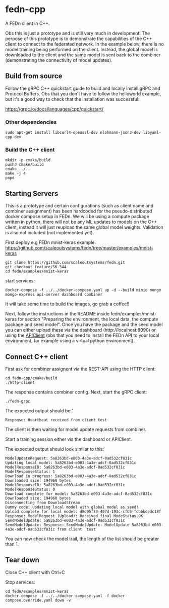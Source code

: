 # fedn-cpp
A FEDn client in C++.

Obs this is just a prototype and is still very much in development! The perpose of this prototype is to demonstrate the capabilities of the C++ client to connect to the federated network. In the example below, there is no model training being performed on the client. Instead, the global model is downloaded to the client and the same model is sent back to the combiner (demonstrating the connectivity of model updates).

## Build from source
Follow the gRPC C++ quickstart guide to build and locally install gRPC and Protocol Buffers.
Obs that you don't have to follow the helloworld example, but it's a good way to check that the installation was successful:

https://grpc.io/docs/languages/cpp/quickstart/

### Other dependencies
    sudo apt-get install libcurl4-openssl-dev nlohmann-json3-dev libyaml-cpp-dev


### Build the C++ client

    mkdir -p cmake/build
    pushd cmake/build
    cmake ../..
    make -j 4
    popd


## Starting Servers
This is a prototype and certain configurations (such as client name and combiner assignment) has been hardcoded for the pseudo-distributed docker compose setup in FEDn. We will be using a compute package written in python, there will not be any ML updates to models on the C++ client, instead it will just reupload the same global model weights. Validation is also not included (not implemented yet).

First deploy e.g FEDn mnist-keras example: https://github.com/scaleoutsystems/fedn/tree/master/examples/mnist-keras

    git clone https://github.com/scaleoutsystems/fedn.git
    git checkout feature/SK-544
    cd fedn/examples/mnist-keras

start services:

    docker-compose -f ../../docker-compose.yaml up -d --build minio mongo mongo-express api-server dashboard combiner

It will take some time to build the images, go grab a coffee!!

Next, follow the instructions in the README inside fedn/examples/mnist-keras for section "Preparing the environment, the local data, the compute package and seed model". Once you have the package and the seed model you can either upload these via the dashboard (http://localhost:8090) or using the [APIClient](https://fedn.readthedocs.io/en/develop/fedn.network.api.html#fedn.network.api.client.APIClient) (obs that you need to install the FEDn API to your local environment, for example using a virtual python environment).

## Connect C++ client
First ask for combiner assignent via the REST-API using the HTTP client:

    cd fedn-cpp/cmake/build
    ./http-client

The response contains combiner config.
Next, start the gRPC client:

    ./fedn-grpc

The expected output should be:'

    Response: Heartbeat received from client test

The client is then waiting for model update requests from combiner.

Start a training session either via the dashboard or APIClient.

The expected output should look similar to this:

    ModelUpdateRequest: 5a8263bd-e003-4a3e-adcf-0ad532cf831c
    Updating local model: 5a8263bd-e003-4a3e-adcf-0ad532cf831c
    ModelResponseID: 5a8263bd-e003-4a3e-adcf-0ad532cf831c
    ModelResponseStatus: 1
    Download in progress: 5a8263bd-e003-4a3e-adcf-0ad532cf831c
    Downloaded size: 194960 bytes
    ModelResponseID: 5a8263bd-e003-4a3e-adcf-0ad532cf831c
    ModelResponseStatus: 0
    Download complete for model: 5a8263bd-e003-4a3e-adcf-0ad532cf831c
    Downloaded size: 194960 bytes
    Disconnecting from DownloadStream
    Dummy code: Updating local model with global model as seed!
    Upload complete for local model: d8d95f70-407d-193c-cfb5-fdbbbdedc18f
    Response: ModelRequest (Upload): Received final ModeStatus.OK
    SendModelUpdate: 5a8263bd-e003-4a3e-adcf-0ad532cf831c
    SendModelUpdate: Response: SendModelUpdate: ModelUpdate 5a8263bd-e003-4a3e-adcf-0ad532cf831c from client  test

You can now check the model trail, the length of the list should be greater than 1.

## Tear down
Close C++ client with Ctrl+C

Stop services:

    cd fedn/examples/mnist-keras
    docker-compose -f ../../docker-compose.yaml -f docker-compose.override.yaml down -v




